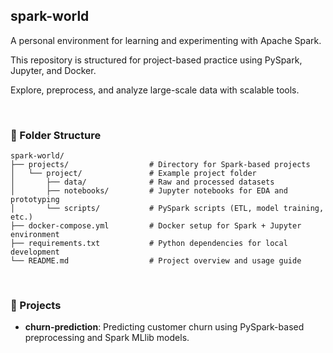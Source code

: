 ## spark-world

A personal environment for learning and experimenting with Apache Spark.

This repository is structured for project-based practice using PySpark, Jupyter, and Docker.

Explore, preprocess, and analyze large-scale data with scalable tools.

<br>

### 📁 Folder Structure
```
spark-world/
├── projects/                  # Directory for Spark-based projects
│   └── project/               # Example project folder
│       ├── data/              # Raw and processed datasets
│       ├── notebooks/         # Jupyter notebooks for EDA and prototyping
│       └── scripts/           # PySpark scripts (ETL, model training, etc.)
├── docker-compose.yml         # Docker setup for Spark + Jupyter environment
├── requirements.txt           # Python dependencies for local development
└── README.md                  # Project overview and usage guide
```

<br>

### 💼 Projects

- **churn-prediction**: Predicting customer churn using PySpark-based preprocessing and Spark MLlib models.
